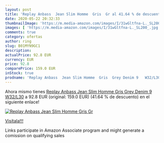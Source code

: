 ```yaml
---
layout: post
title: 'Replay Anbass  Jean Slim Homme  Gris  Gr al 41.64 % de descuento'
date: 2020-05-22 20:32:33
thumbnailImage: 'https://m.media-amazon.com/images/I/31wGltfna-L._SL200_.jpg'
images: [ 'https://m.media-amazon.com/images/I/31wGltfna-L._SL200_.jpg' ]
comments: true
category: ofertas
author: ring
slug: B01MYN9GC1
description:
actualPrice: 92.8 EUR
currency: EUR
price: 92.8
comparePrice: 159.0 EUR
inStock: true
prodname: 'Replay Anbass  Jean Slim Homme  Gris  Grey Denim 9   W32/L30'
---
```


Ahora mismo tienes [Replay Anbass  Jean Slim Homme  Gris  Grey Denim 9   W32/L30](https://www.amazon.fr/dp/B01MYN9GC1/?tag=tolees0d-21) a 92.8 EUR (original: 159.0 EUR) (41.64 %  de descuento) en el siguiente enlace!

[![Replay Anbass  Jean Slim Homme  Gris  Gr](https://m.media-amazon.com/images/I/31wGltfna-L._SL200_.jpg)](https://www.amazon.fr/dp/B01MYN9GC1/?tag=tolees0d-21)

[Visítala!!!](https://www.amazon.fr/dp/B01MYN9GC1/?tag=tolees0d-21)

Links participate in Amazon Associate program and might generate a comission on qualifying sales
